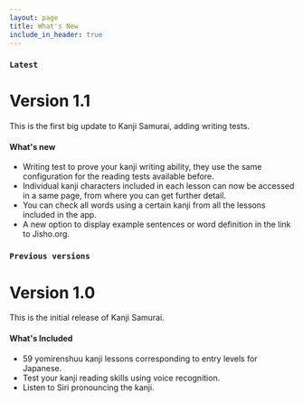 ```yaml
---
layout: page
title: What's New
include_in_header: true
---
```


### `Latest`
# **Version 1.1**
This is the first big update to Kanji Samurai, adding writing tests.

#### What's new
- Writing test to prove your kanji writing ability, they use the same configuration for the reading tests available before.
- Individual kanji characters included in each lesson can now be accessed in a same page, from where you can get further detail.
- You can check all words using a certain kanji from all the lessons included in the app.
- A new option to display example sentences or word definition in the link to Jisho.org.

### `Previous versions`
# **Version 1.0**
This is the initial release of Kanji Samurai.

#### What's Included
- 59 yomirenshuu kanji lessons corresponding to entry levels for Japanese.
- Test your kanji reading skills using voice recognition.
- Listen to Siri pronouncing the kanji.

<br>
